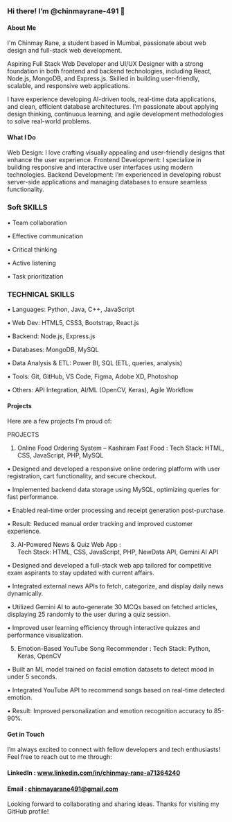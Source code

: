### Hi there!  I’m @chinmayrane-491 👋

#### About Me
I'm Chinmay Rane, a student based in Mumbai, passionate about web design and full-stack web development.

Aspiring Full Stack Web Developer and UI/UX Designer with a strong foundation in both frontend and backend technologies, including React, Node.js, MongoDB, and Express.js. Skilled in building user-friendly, scalable, and responsive web applications.

I have experience developing AI-driven tools, real-time data applications, and clean, efficient database architectures. I'm passionate about applying design thinking, continuous learning, and agile development methodologies to solve real-world problems.


#### What I Do
Web Design: I love crafting visually appealing and user-friendly designs that enhance the user experience.
Frontend Development: I specialize in building responsive and interactive user interfaces using modern technologies.
Backend Development: I’m experienced in developing robust server-side applications and managing databases to ensure seamless functionality.

### Soft SKILLS 
• Team collaboration

• Effective communication 

• Critical thinking     

• Active listening 

• Task prioritization

### TECHNICAL SKILLS 
• Languages: Python, Java, C++, JavaScript 

• Web Dev: HTML5, CSS3, Bootstrap, React.js 

• Backend: Node.js, Express.js 

• Databases: MongoDB, MySQL 

• Data Analysis & ETL: Power BI, SQL (ETL, queries, analysis) 

• Tools: Git, GitHub, VS Code, Figma, Adobe XD, Photoshop 

• Others: API Integration, AI/ML (OpenCV, Keras), Agile Workflow


#### Projects
Here are a few projects I’m proud of:

PROJECTS 
1. Online Food Ordering System – Kashiram Fast Food : 
Tech Stack: HTML, CSS, JavaScript, PHP, MySQL

  • Designed and developed a responsive online ordering platform with user registration, cart 
    functionality, and secure checkout.
   
  • Implemented backend data storage using MySQL, optimizing queries for fast performance.
  
  • Enabled real-time order processing and receipt generation post-purchase. 
  
  • Result: Reduced manual order tracking and improved customer experience. 

3. AI-Powered News & Quiz Web App :  
Tech Stack: HTML, CSS, JavaScript, PHP, NewData API, Gemini AI API

  • Designed and developed a full-stack web app tailored for competitive exam aspirants to stay 
    updated with current affairs. 
    
  • Integrated external news APIs to fetch, categorize, and display daily news dynamically. 
  
  • Utilized Gemini AI to auto-generate 30 MCQs based on fetched articles, displaying 25 randomly to 
    the user during a quiz session. 
    
  • Improved user learning efficiency through interactive quizzes and performance visualization. 

5. Emotion-Based YouTube Song Recommender : 
Tech Stack: Python, Keras, OpenCV

  • Built an ML model trained on facial emotion datasets to detect mood in under 5 seconds. 
  
  • Integrated YouTube API to recommend songs based on real-time detected emotion. 
  
  • Result: Improved personalization and emotion recognition accuracy to 85-90%.


#### Get in Touch
I’m always excited to connect with fellow developers and tech enthusiasts! Feel free to reach out to me through:

#### LinkedIn : www.linkedin.com/in/chinmay-rane-a71364240
#### Email : chinmayarane491@gmail.com

Looking forward to collaborating and sharing ideas. Thanks for visiting my GitHub profile!
